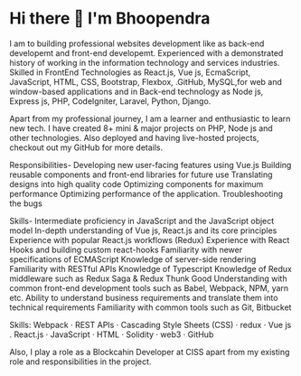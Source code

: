 <h1>Hi there 👋 I'm Bhoopendra </h1>


<!-- **BhoopendraChaurasia/BhoopendraChaurasia** is a ✨ _special_ ✨ repository because its `README.md` (this file) appears on your GitHub profile.

Here are some ideas to get you started:

- 🔭 I’m currently working on ...
- 🌱 I’m currently learning ...
- 👯 I’m looking to collaborate on ...
- 🤔 I’m looking for help with ...
- 💬 Ask me about ...
- 📫 How to reach me: ...
- 😄 Pronouns: ...
- ⚡ Fun fact: ...
-->

I am to building professional websites development like as back-end developemt and front-end developemt. Experienced with a demonstrated history of working in the information technology and services industries. Skilled in FrontEnd Technologies as React.js, Vue js, EcmaScript, JavaScript, HTML, CSS, Bootstrap, Flexbox, .GitHub, MySQL,for web and window-based applications and in Back-end technology as Node js, Express js, PHP, CodeIgniter, Laravel, Python, Django.

Apart from my professional journey, I am a learner and enthusiastic to learn new tech. I have created 8+ mini & major projects on PHP, Node js and other technologies. Also deployed and having live-hosted projects, checkout out my GitHub for more details.

Responsibilities- Developing new user-facing features using Vue.js Building reusable components and front-end libraries for future use Translating designs into high quality code Optimizing components for maximum performance Optimizing performance of the application. Troubleshooting the bugs

Skills- Intermediate proficiency in JavaScript and the JavaScript object model In-depth understanding of Vue js, React.js and its core principles Experience with popular React.js workflows (Redux) Experience with React Hooks and building custom react-hooks Familiarity with newer specifications of ECMAScript Knowledge of server-side rendering Familiarity with RESTful APIs Knowledge of Typescript Knowledge of Redux middleware such as Redux Saga & Redux Thunk Good Understanding with common front-end development tools such as Babel, Webpack, NPM, yarn etc. Ability to understand business requirements and translate them into technical requirements Familiarity with common tools such as Git, Bitbucket

Skills: Webpack · REST APIs · Cascading Style Sheets (CSS) · redux · Vue js . React.js · JavaScript · HTML · Solidity · web3 · GitHub

Also, I play a role as a Blockcahin Developer at CISS apart from my existing role and responsibilities in the project.
<!-- Getting an opportunity to interact with many people and sharing thoughts out of the box -->

